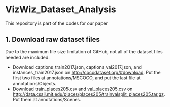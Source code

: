 # VizWiz_Dataset_Analysis
This repository is part of the codes for our paper 


## 1. Download raw dataset files
Due to the maximum file size limitation of GitHub, not all of the dataset files needed are included.
* Download captions_train2017.json, captions_val2017.json, and instances_train2017.json on http://cocodataset.org/#download. Put the first two files at annotations/MSCOCO, and put the last file at annotations/Objects.
* Download train_places205.csv and val_places205.csv on http://data.csail.mit.edu/places/places205/trainvalsplit_places205.tar.gz. Put them at annotations/Scenes.
